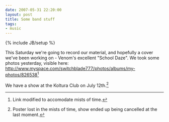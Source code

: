 ```yaml
---
date: 2007-05-31 22:20:00
layout: post
title: Some band stuff
tags:
- music
---
```

{% include JB/setup %}

This Saturday we're going to record our material, and hopefully a cover we've
been working on - Venom's excellent "School Daze". We took some photos
yesterday, visible here:
<http://www.myspace.com/switchblade777/photos/albums/my-photos/826538>[^mists]

We have a show at the Koltura Club on July 12th.[^mists2]

[^mists]: Link modified to accomodate mists of time.
[^mists2]: Poster lost in the mists of time, show ended up being cancelled at the last moment.
